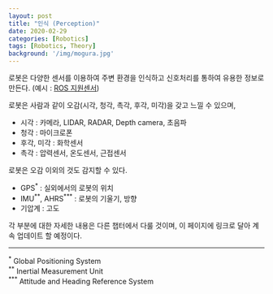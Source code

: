 ```yaml
---
layout: post
title: "인식 (Perception)"
date: 2020-02-29
categories: [Robotics]
tags: [Robotics, Theory]
background: '/img/mogura.jpg'
---
```


로봇은 다양한 센서를 이용하여 주변 환경을 인식하고 신호처리를 통하여 유용한 정보로 만든다. (예시 : [ROS 지원센서](http://wiki.ros.org/Sensors))

로봇은 사람과 같이 오감(시각, 청각, 촉각, 후각, 미각)을 갖고 느낄 수 있으며,

- 시각 : 카메라, LIDAR, RADAR, Depth camera, 초음파
- 청각 : 마이크로폰
- 후각, 미각 : 화학센서
- 촉각 : 압력센서, 온도센서, 근접센서

로봇은 오감 이외의 것도 감지할 수 있다.

- GPS<sup>\*</sup> : 실외에서의 로봇의 위치
- IMU<sup>\*\*</sup>, AHRS<sup>\*\*\*</sup> : 로봇의 기울기, 방향
- 기압계 : 고도

각 부분에 대한 자세한 내용은 다른 챕터에서 다룰 것이며, 이 페이지에 링크로 달아 계속 업데이트 할 예정이다.

---
<sup>\*</sup> Global Positioning System  
<sup>\*\*</sup> Inertial Measurement Unit  
<sup>\*\*\*</sup> Attitude and Heading Reference System 